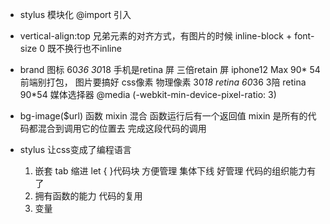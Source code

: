 - stylus 模块化
    @import 引入

- vertical-align:top
    兄弟元素的对齐方式，有图片的时候
    inline-block + font-size 0 既不换行也不inline

- brand 图标 60*36
    30*18 手机是retina 屏
    三倍retain 屏 iphone12 Max
    90* 54
    前端别打包， 图片要搞好
    css像素 物理像素 30*18
    retina 60*36
    3陪 retina 90*54
    媒体选择器
    @media (-webkit-min-device-pixel-ratio: 3)

- bg-image($url) 函数 mixin 混合
    函数运行后有一个返回值
    mixin 是所有的代码都混合到调用它的位置去
    完成这段代码的调用

- stylus 让css变成了编程语言
    1. 嵌套 tab 缩进 let { }代码块 方便管理
    集体下线 好管理 代码的组织能力有了
    2. 拥有函数的能力 代码的复用
    3. 变量
